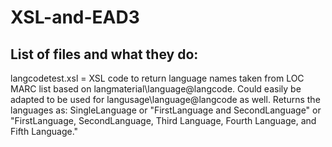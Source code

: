XSL-and-EAD3
============

List of files and what they do:
------------------------------

langcodetest.xsl = XSL code to return language names taken from LOC MARC list based on langmaterial\language@langcode. Could easily be adapted to be used for langusage\language@langcode as well. Returns the languages as:
  SingleLanguage
  or "FirstLanguage and SecondLanguage"
  or "FirstLanguage, SecondLanguage, Third Language, Fourth Language, and Fifth Language."


